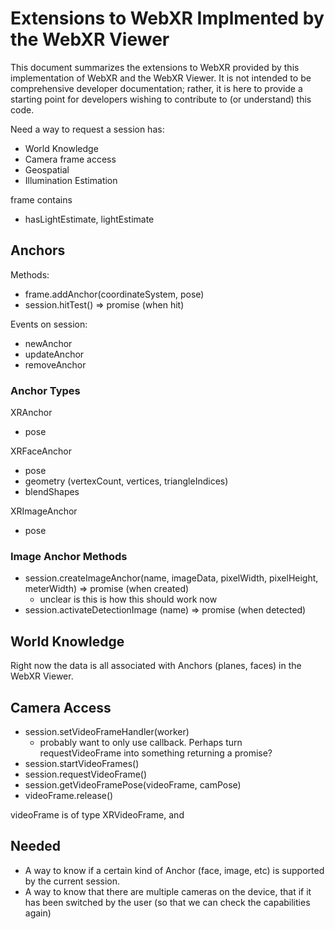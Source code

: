 # Extensions to WebXR Implmented by the WebXR Viewer

This document summarizes the extensions to WebXR provided by this implementation of WebXR and the WebXR Viewer.  It is not intended to be comprehensive developer documentation;  rather, it is here to provide a starting point for developers wishing to contribute to (or understand) this code.

Need a way to request a session has:
- World Knowledge
- Camera frame access
- Geospatial
- Illumination Estimation

frame contains
- hasLightEstimate, lightEstimate

## Anchors

Methods:
- frame.addAnchor(coordinateSystem, pose)
- session.hitTest() => promise (when hit)

Events on session:
- newAnchor
- updateAnchor
- removeAnchor

### Anchor Types

XRAnchor
- pose

XRFaceAnchor
- pose
- geometry (vertexCount, vertices, triangleIndices)
- blendShapes

XRImageAnchor
- pose

### Image Anchor Methods
- session.createImageAnchor(name, imageData, pixelWidth, pixelHeight, meterWidth)  => promise (when created)
    - unclear is this is how this should work now
- session.activateDetectionImage (name) => promise (when detected)


## World Knowledge
Right now the data is all associated with Anchors (planes, faces) in the WebXR Viewer.


## Camera Access
- session.setVideoFrameHandler(worker)   
    - probably want to only use callback.  Perhaps turn requestVideoFrame into something returning a promise?
- session.startVideoFrames()
- session.requestVideoFrame()
- session.getVideoFramePose(videoFrame, camPose)
- videoFrame.release()

videoFrame is of type XRVideoFrame, and 

## Needed
- A way to know if a certain kind of Anchor (face, image, etc) is supported by the current session.
- A way to know that there are multiple cameras on the device, that if it has been switched by the user (so that we can check the capabilities again) 
